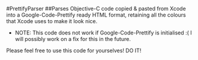 #PrettifyParser
##Parses Objective-C code copied & pasted from Xcode into a Google-Code-Prettify ready HTML format, retaining all the colours that Xcode uses to make it look nice.

- NOTE: This code does not work if Google-Code-Prettify is initialised :( I will possibly work on a fix for this in the future.

Please feel free to use this code for yourselves! DO IT!